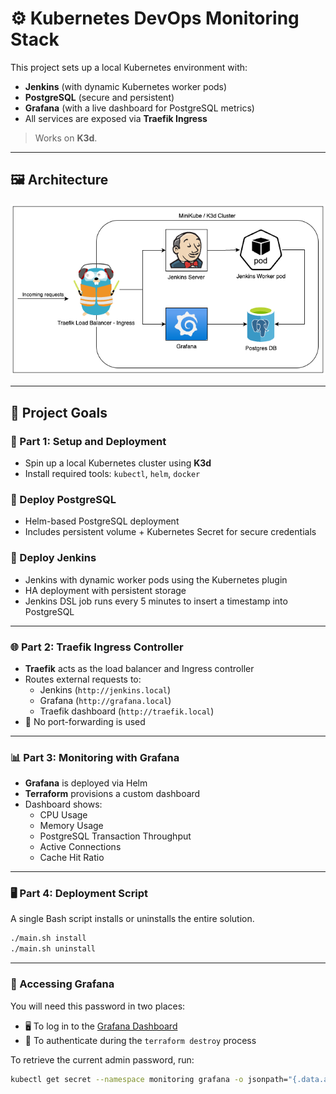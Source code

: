 # ⚙️ Kubernetes DevOps Monitoring Stack

This project sets up a local Kubernetes environment with:

- **Jenkins** (with dynamic Kubernetes worker pods)
- **PostgreSQL** (secure and persistent)
- **Grafana** (with a live dashboard for PostgreSQL metrics)
- All services are exposed via **Traefik Ingress**

> Works on **K3d**.

---

## 🖼️ Architecture

![Architecture](./image.png)

---

## 📌 Project Goals

### 🧱 Part 1: Setup and Deployment

- Spin up a local Kubernetes cluster using **K3d**
- Install required tools: `kubectl`, `helm`, `docker`

### 🐘 Deploy PostgreSQL

- Helm-based PostgreSQL deployment
- Includes persistent volume + Kubernetes Secret for secure credentials

### 👷 Deploy Jenkins

- Jenkins with dynamic worker pods using the Kubernetes plugin
- HA deployment with persistent storage
- Jenkins DSL job runs every 5 minutes to insert a timestamp into PostgreSQL

---

### 🌐 Part 2: Traefik Ingress Controller

- **Traefik** acts as the load balancer and Ingress controller
- Routes external requests to:
  - Jenkins (`http://jenkins.local`)
  - Grafana (`http://grafana.local`)
  - Traefik dashboard (`http://traefik.local`)
- 📌 No port-forwarding is used

---

### 📊 Part 3: Monitoring with Grafana

- **Grafana** is deployed via Helm
- **Terraform** provisions a custom dashboard
- Dashboard shows:
  - CPU Usage
  - Memory Usage
  - PostgreSQL Transaction Throughput
  - Active Connections
  - Cache Hit Ratio

---

### 🖥️ Part 4: Deployment Script

A single Bash script installs or uninstalls the entire solution.

```bash
./main.sh install
./main.sh uninstall
```

---

### 🔐 Accessing Grafana

You will need this password in two places:
- 🖥️ To log in to the [Grafana Dashboard](http://grafana.local)
- 🧹 To authenticate during the `terraform destroy` process

To retrieve the current admin password, run:

```bash
kubectl get secret --namespace monitoring grafana -o jsonpath="{.data.admin-password}" | base64 --decode ; echo
```
